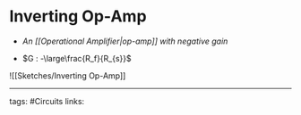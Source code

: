 # Inverting Op-Amp
- *An [[Operational Amplifier|op-amp]] with negative gain*

- $G : -\large\frac{R_f}{R_{s}}$

![[Sketches/Inverting Op-Amp]]


---
tags: #Circuits
links: